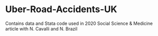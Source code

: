# Uber-Road-Accidents-UK
Contains data and Stata code used in 2020 Social Science &amp; Medicine article with N. Cavalli and N. Brazil
